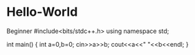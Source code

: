 # Hello-World
Beginner
#include<bits/stdc++.h>
using namespace std;

int main()
{
int a=0,b=0;
cin>>a>>b;
cout<<a<<" "<<b<<endl;
}

